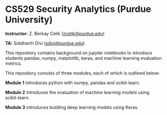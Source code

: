 # CS529 Security Analytics (Purdue University)

**Instructor:** Z. Berkay Celik (zcelik@purdue.edu)

**TA:** Siddharth Divi (sdivi@purdue.edu)


This repository contains background on jupyter notebooks to introduce students pandas, numpy, matplotlib, keras, and machine learning evaluation metrics.

This repository consists of three modules, each of which is outlined below:

**Module 1** introduces python with numpy, pandas and scikit-learn.

**Module 2** introduces the evaluation of machine learning models using scikit-learn.

**Module 3** introduces building deep learning models using Keras.
